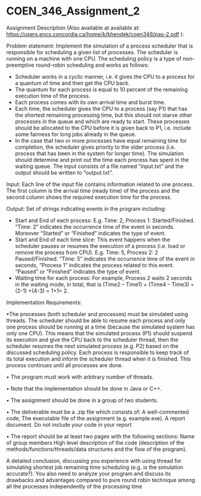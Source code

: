 # COEN_346_Assignment_2

Assignment Description (Also available at available at: https://users.encs.concordia.ca/home/k/khendek/coen346/pas-2.pdf ):

Problem statement: Implement the simulation of a process scheduler that is responsible for
scheduling a given list of processes. The scheduler is running on a machine with one CPU. The
scheduling policy is a type of non-preemptive round-robin scheduling and works as follows:
- Scheduler works in a cyclic manner, i.e. it gives the CPU to a process for a quantum of time and
then get the CPU back.
- The quantum for each process is equal to 10 percent of the remaining execution time of the
process.
- Each process comes with its own arrival time and burst time.
- Each time, the scheduler gives the CPU to a process (say P1) that has the shortest remaining
processing time, but this should not starve other processes in the queue and which are ready to
start. These processes should be allocated to the CPU before it is given back to P1, i.e. include
some fairness for long jobs already in the queue.
- In the case that two or more processes have equal remaining time for completion, the scheduler
gives priority to the older process (i.e. process that has been in the system for longer time).
The simulation should determine and print out the time each process has spent in the waiting queue.
The input consists of a file named “input.txt” and the output should be written to “output.txt”.

Input: Each line of the input file contains information related to one process. The first column is the
arrival time (ready time) of the process and the second column shows the required execution time for
the process.

Output: Set of strings indicating events in the program including:
- Start and End of each process: E.g. Time: 2, Process 1: Started/Finished. “Time: 2” indicates the
occurrence time of the event in seconds. Moreover “Started” or “Finished” indicates the type of
event.
- Start and End of each time slice: This event happens when the scheduler pauses or resumes the
execution of a process (i.e. load or remove the process from CPU). E.g. Time: 5, Process 2: 
2
Paused/Finished. “Time: 5” indicates the occurrence time of the event in seconds, “Process 1”
indicates the process related to this event. “Paused” or “Finished” indicates the type of event.
- Waiting time for each process: For example, Process 2 waits 2 seconds in the waiting mode, in
total, that is (Time2 – Time1) + (Time4 – Time3) = (2-1) +(4-3) = 1+1= 2.

Implementation Requirements:

•The processes (both scheduler and processes) must be simulated using threads. The scheduler
should be able to resume each process and only one process should be running at a time (because
the simulated system has only one CPU). This means that the simulated process (P1) should
suspend its execution and give the CPU back to the scheduler thread, then the scheduler resumes
the next simulated process (e.g. P2) based on the discussed scheduling policy. Each process is
responsible to keep track of its total execution and inform the scheduler thread when it is finished.
This process continues until all processes are done.

• The program must work with arbitrary number of threads.

• Note that the implementation should be done in Java or C++.

• The assignment should be done in a group of two students. 


• The deliverable must be a .zip file which consists of:
A well-commented code,
The executable file of the assignment (e.g. example.exe).
A report document. Do not include your code in your report

• The report should be at least two pages with the following sections:
Name of group members
High level description of the code (description of the methods/functions/threads/data
structures and the flow of the program).

A detailed conclusion, discussing you experience with using thread for simulating shortest
job remaining time scheduling (e.g. is the simulation accurate?). You also need to analyze
your program and discuss its drawbacks and advantages compared to pure round robin
technique among all the processes independently of the processing time
